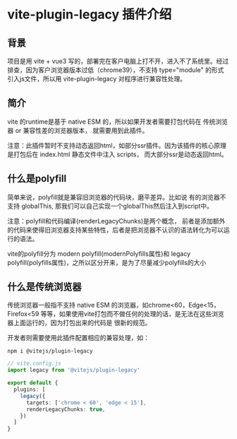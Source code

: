 # vite-plugin-legacy 插件介绍

## 背景

项目是用 vite + vue3 写的，部署完在客户电脑上打不开，进入不了系统里。经过排查，因为客户浏览器版本过低（chrome39），不支持 type="module" 的形式引入js文件，所以用 vite-plugin-legacy 对程序进行兼容性处理。

## 简介

vite 的runtime是基于 native ESM 的，所以如果开发者需要打包代码在 传统浏览器 or 兼容性差的浏览器版本， 就需要用到此插件。

注意：此插件暂时不支持动态返回html，如部分ssr插件。因为该插件的核心原理是打包后在 index.html 静态文件中注入 scripts， 而大部分ssr是动态返回html。

## 什么是polyfill

简单来说，polyfill就是兼容旧浏览器的代码块，磨平差异。比如说 有的浏览器不支持 globalThis, 那我们可以自己实现一个globalThis然后注入到script中。

注意：polyfill和代码编译(renderLegacyChunks)是两个概念， 前者是添加额外的代码来使得旧浏览器支持某些特性，后者是把浏览器不认识的语法转化为可以运行的语法。

vite的polyfill分为 modern polyfill(modernPolyfills属性)和 legacy polyfill(polyfills属性)，之所以区分开来，是为了尽量减少polyfills的大小

## 什么是传统浏览器

传统浏览器一般指不支持 native ESM 的浏览器，如chrome<60，Edge<15，Firefox<59 等等，如果使用vite打包而不做任何的处理的话，是无法在这些浏览器上面运行的，因为打包出来的代码是 很新的规范。

开发者则需要使用此插件配置相应的兼容处理，如：

```shell
npm i @vitejs/plugin-legacy
```

```ts
// vite.config.js
import legacy from '@vitejs/plugin-legacy'

export default {
  plugins: [
    legacy({
      targets: ['chrome < 60', 'edge < 15'],
      renderLegacyChunks: true,
    })
  ]
}
```

